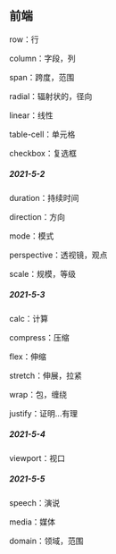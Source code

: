 ## 前端

row：行

column：字段，列

span：跨度，范围

radial：辐射状的，径向

linear：线性

table-cell：单元格

checkbox：复选框

##### 2021-5-2

duration：持续时间

direction：方向

mode：模式

perspective：透视镜，观点

scale：规模，等级

##### 2021-5-3

calc：计算

compress：压缩

flex：伸缩

stretch：伸展，拉紧

wrap：包，缠绕

justify：证明...有理

##### 2021-5-4

viewport：视口

##### 2021-5-5

speech：演说

media：媒体

domain：领域，范围